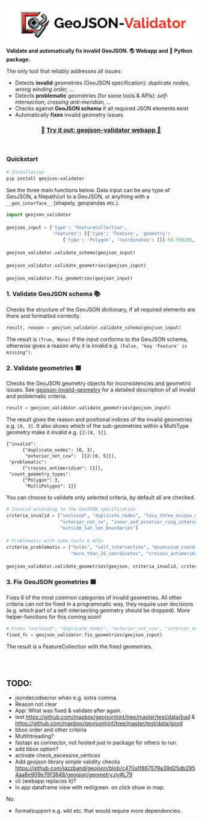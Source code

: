<img src="./preview-images/header_img.jpeg">

**Validate and automatically fix invalid GeoJSON. 🌎 Webapp and 🐍 Python package.** 

The only tool that reliably addresses all issues:
- Detects **invalid** geometries (GeoJSON specification): *duplicate nodes, wrong winding order, ...* 
- Detects **problematic** geometries (for some tools & APIs): *self-intersection, crossing anti-meridian, ...*
- Checks against **GeoJSON schema** if all required JSON elements exist 
- Automatically **fixes** invalid geometry issues 


<h3 align="center">
    🎈 <a href="https://geojson-validator.streamlit.app/">Try it out: geojson-validator webapp 🎈 </a>
</h3>

<br>

### Quickstart

```bash
# Installation
pip install geojson-validator
```

See the three main functions below. Data input can be any type of GeoJSON, a filepath/url to a GeoJSON, or anything with a `__geo_interface__` (shapely, geopandas etc.).

```python
import geojson_validator

geojson_input = {'type': 'FeatureCollection',
                 'features': [{'type': 'Feature', 'geometry':
                     {'type': 'Polygon', 'coordinates': [[[-59.758285, 8.367035], ...]]}}]}

geojson_validator.validate_schema(geojson_input)

geojson_validator.validate_geometries(geojson_input)

geojson_validator.fix_geometries(geojson_input)
```

### 1. Validate GeoJSON schema 📚

Checks the structure of the GeoJSON dictionary, if all required elements are there and formatted correctly.

```python
result, reason = geojson_validator.validate_schema(geojson_input)
```

The result is `(True, None)` if the input conforms to the GeoJSON schema, otherwise gives a reason why it is invalid
e.g. `(False, "key 'Feature' is missing")`.


### 2. Validate geometries 🟥

Checks the GeoJSON geometry objects for inconsistencies and geometric issues. See 
[geojson-invalid-geometry](https://github.com/chrieke/geojson-invalid-geometry) for a detailed description of all 
invalid and problematic criteria.

```python
result = geojson_validator.validate_geometries(geojson_input)
```
The result gives the reason and positional indices of the invalid geometries e.g. `[0, 3]`. 
It also shows which of the sub-geometries within a MultiType geometry make it invalid e.g. `{2:[0, 5]}`.

```
{"invalid": 
      {"duplicate_nodes": [0, 3],
       "exterior_not_ccw":  [{2:[0, 5]}],  
 "problematic":
      {"crosses_antimeridian": [1]},
 "count_geometry_types": 
      {"Polygon": 3,
       "MultiPolygon": 1}}
```

You can choose to validate only selected criteria, by default all are checked.
```python
# Invalid according to the GeoJSON specification
criteria_invalid = ["unclosed", "duplicate_nodes", "less_three_unique_nodes", "exterior_not_ccw",
                    "interior_not_cw", "inner_and_exterior_ring_intersect", "crs_defined",
                    "outside_lat_lon_boundaries"]

# Problematic with some tools & APIs
criteria_problematic = ["holes", "self_intersection", "excessive_coordinate_precision",
                        "more_than_2d_coordinates", "crosses_antimeridian"]

geojson_validator.validate_geometries(geojson, criteria_invalid, criteria_problematic)
```



### 3. Fix GeoJSON geometries 🟩

Fixes 6 of the most common categories of invalid geometries.
All other criteria can not be fixed in a programmatic way, they require user decisions 
(e.g. which part of a self-intersecting geometry should be dropped). More helper-functions for this coming soon!

```python
# Fixes "unclosed", "duplicate_nodes", "exterior_not_ccw", "interior_not_cw"
fixed_fc = geojson_validator.fix_geometries(geojson_input)
```

The result is a FeatureCollection with the fixed geometries.

<br>
<br>

## TODO:


- jsondecodeerror when e.g. extra comma
- Reason not clear
- App: What was fixed & validate after again.
- test https://github.com/mapbox/geojsonhint/tree/master/test/data/bad & https://github.com/mapbox/geojsonhint/tree/master/test/data/good
- bbox order and other criteria
- Multihtreading?
- fastapi as connector, not hosted just in package for others to run.
- add bbox option?
- activate check_excessive_vertices
- Add geojson library simple validity checks https://github.com/jazzband/geojson/blob/c470a1f867579a39d25db2954aa8e909e79f3848/geojson/geometry.py#L79
- cli (webapp replaces it)?
- in app dataframe view with red/green. on click show in map.

No:
- formatsupport e.g. wkt etc. that would require more dependencies.